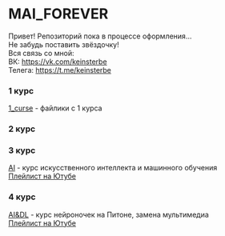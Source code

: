 # MAI_FOREVER  
Привет! Репозиторий пока в процессе оформления...  
Не забудь поставить звёздочку!  
Вся связь со мной:   
ВК: https://vk.com/keinsterbe  
Телега: https://t.me/keinsterbe  

### 1 курс  
[1_curse](https://github.com/Berdikin/MAI_FOREVER/tree/main/1_curse "deep nostalgia") - файлики с 1 курса 

### 2 курс
### 3 курс  

[AI](https://github.com/Berdikin/MAI_FOREVER/tree/main/AI/ "miss Soshnikov?") - курс искусственного интеллекта и машинного обучения  
[Плейлист на Ютубе](https://www.youtube.com/playlist?list=PL-tAasYkT4LfzeR44WaNnDqJ67c36tOxH)

### 4 курс

[AI&DL](https://github.com/Berdikin/MAI_FOREVER/tree/main/AI%26DL/ "а было мультимедиа") - курс нейроночек на Питоне, замена мультимедиа  
[Плейлист на Ютубе](https://youtube.com/playlist?list=PLkEW-Gs8UxAf3E4D-iZ4dWhExqDcwhVd2)

